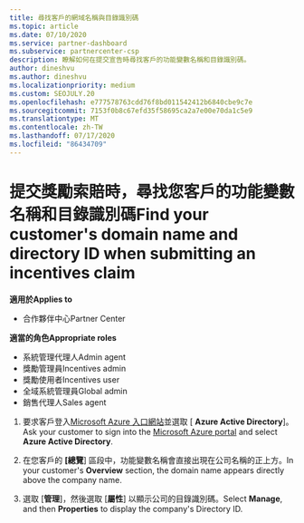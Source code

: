 ```yaml
---
title: 尋找客戶的網域名稱與目錄識別碼
ms.topic: article
ms.date: 07/10/2020
ms.service: partner-dashboard
ms.subservice: partnercenter-csp
description: 瞭解如何在提交宣告時尋找客戶的功能變數名稱和目錄識別碼。
author: dineshvu
ms.author: dineshvu
ms.localizationpriority: medium
ms.custom: SEOJULY.20
ms.openlocfilehash: e777578763cdd76f8bd011542412b6840cbe9c7e
ms.sourcegitcommit: 7153f0b8c67efd35f58695ca2a7e00e70da1c5e9
ms.translationtype: MT
ms.contentlocale: zh-TW
ms.lasthandoff: 07/17/2020
ms.locfileid: "86434709"
---
```

# <a name="find-your-customers-domain-name-and-directory-id-when-submitting-an-incentives-claim"></a><span data-ttu-id="12a9e-103">提交獎勵索賠時，尋找您客戶的功能變數名稱和目錄識別碼</span><span class="sxs-lookup"><span data-stu-id="12a9e-103">Find your customer's domain name and directory ID when submitting an incentives claim</span></span>

<span data-ttu-id="12a9e-104">**適用於**</span><span class="sxs-lookup"><span data-stu-id="12a9e-104">**Applies to**</span></span>

- <span data-ttu-id="12a9e-105">合作夥伴中心</span><span class="sxs-lookup"><span data-stu-id="12a9e-105">Partner Center</span></span>

<span data-ttu-id="12a9e-106">**適當的角色**</span><span class="sxs-lookup"><span data-stu-id="12a9e-106">**Appropriate roles**</span></span>

- <span data-ttu-id="12a9e-107">系統管理代理人</span><span class="sxs-lookup"><span data-stu-id="12a9e-107">Admin agent</span></span>
- <span data-ttu-id="12a9e-108">獎勵管理員</span><span class="sxs-lookup"><span data-stu-id="12a9e-108">Incentives admin</span></span>
- <span data-ttu-id="12a9e-109">獎勵使用者</span><span class="sxs-lookup"><span data-stu-id="12a9e-109">Incentives user</span></span>
- <span data-ttu-id="12a9e-110">全域系統管理員</span><span class="sxs-lookup"><span data-stu-id="12a9e-110">Global admin</span></span>
- <span data-ttu-id="12a9e-111">銷售代理人</span><span class="sxs-lookup"><span data-stu-id="12a9e-111">Sales agent</span></span>

1. <span data-ttu-id="12a9e-112">要求客戶登入[Microsoft Azure 入口網站](https://portal.azure.com/#home)並選取 [ **Azure Active Directory**]。</span><span class="sxs-lookup"><span data-stu-id="12a9e-112">Ask your customer to sign into the [Microsoft Azure portal](https://portal.azure.com/#home) and select **Azure Active Directory**.</span></span>

2. <span data-ttu-id="12a9e-113">在您客戶的 **[總覽**] 區段中，功能變數名稱會直接出現在公司名稱的正上方。</span><span class="sxs-lookup"><span data-stu-id="12a9e-113">In your customer's **Overview** section, the domain name appears directly above the company name.</span></span>  

3. <span data-ttu-id="12a9e-114">選取 [**管理**]，然後選取 [**屬性**] 以顯示公司的目錄識別碼。</span><span class="sxs-lookup"><span data-stu-id="12a9e-114">Select **Manage**, and then **Properties** to display the company's Directory ID.</span></span>
